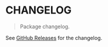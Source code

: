 # CHANGELOG

> Package changelog.

See [GitHub Releases](https://github.com/stdlib-js/ndarray-base-zeros-like/releases) for the changelog.